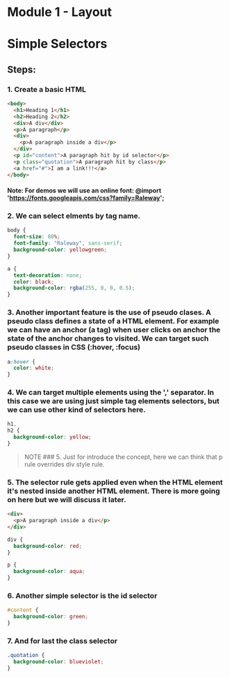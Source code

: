 # Module 1 - Layout

# Simple Selectors

## Steps:

### 1. Create a basic HTML

```html
<body>
  <h1>Heading 1</h1>
  <h2>Heading 2</h2>
  <div>A div</div>
  <p>A paragraph</p>
  <div>
    <p>A paragraph inside a div</p>
  </div>
  <p id="content">A paragraph hit by id selector</p>
  <p class="quotation">A paragraph hit by class</p>
  <a href="#">I am a link!!!</a>
</body>
```

#### Note: For demos we will use an online font: @import 'https://fonts.googleapis.com/css?family=Raleway';

### 2. We can select elments by tag name.

```css
body {
  font-size: 80%;
  font-family: "Raleway", sans-serif;
  background-color: yellowgreen;
}

a {
  text-decoration: none;
  color: black;
  background-color: rgba(255, 0, 0, 0.5);
}
```

### 3. Another important feature is the use of pseudo clases. A pseudo class defines a state of a HTML element. For example we can have an anchor (a tag) when user clicks on anchor the state of the anchor changes to visited. We can target such pseudo classes in CSS (:hover, :focus)

```css
a:hover {
  color: white;
}
```

### 4. We can target multiple elements using the ',' separator. In this case we are using just simple tag elements selectors, but we can use other kind of selectors here.

```css
h1,
h2 {
  background-color: yellow;
}
```

> NOTE ### 5. Just for introduce the concept, here we can think that p rule overrides div style rule.

### 5. The selector rule gets applied even when the HTML element it's nested inside another HTML element. There is more going on here but we will discuss it later.

```html
<div>
  <p>A paragraph inside a div</p>
</div>
```

```css
div {
  background-color: red;
}

p {
  background-color: aqua;
}
```

### 6. Another simple selector is the id selector

```css
#content {
  background-color: green;
}
```

### 7. And for last the class selector

```css
.quotation {
  background-color: blueviolet;
}
```
